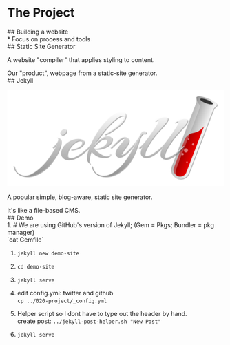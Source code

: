 # The Project

<section >
## Building a website

<aside class="notes">
* Focus on process and tools
</aside>
</section>
<!-- -->

<section >
## Static Site Generator

A website "compiler" that applies styling to content.

<aside class="notes">
Our "product", webpage from a static-site generator.
</aside>
</section>
<!-- -->

<section>
## Jekyll

![Jekyll logo](img/jekyllrb.svg)

A popular simple, blog-aware, static site generator.

<aside class="notes">
It's like a file-based CMS.

</aside>
</section>
<!-- -->

<section>
## Demo

<aside class="notes">
1. # We are using GitHub's version of Jekyll; (Gem = Pkgs; Bundler = pkg manager)<br/>`cat Gemfile`

1. `jekyll new demo-site`
1. `cd demo-site`
1. `jekyll serve`

1. edit config.yml: twitter and github<br/>`cp ../020-project/_config.yml`
1. Helper script so I dont have to type out the header by hand.<br/>create post: `../jekyll-post-helper.sh "New Post"`
1. `jekyll serve`

</aside>
</section>
<!-- -->

<!--
To properly setup gh-pages locally:
https://help.github.com/articles/setting-up-your-github-pages-site-locally-with-jekyll/

Helper script:
https://gist.github.com/daarashaw/6107707

already:
have an alias setup: alias jekyll="bundle exec jekyll"
ruby-install ruby; chruby to latest
bundle init
echo "gem 'jekyll'" >> Gemfile
(Actually may need to use Gemfile created from `jekyll new`)
or gem install jekyll

jekyll new demo-site
jekyll serve

create post
edit _config.yml: twitter and github
-->
